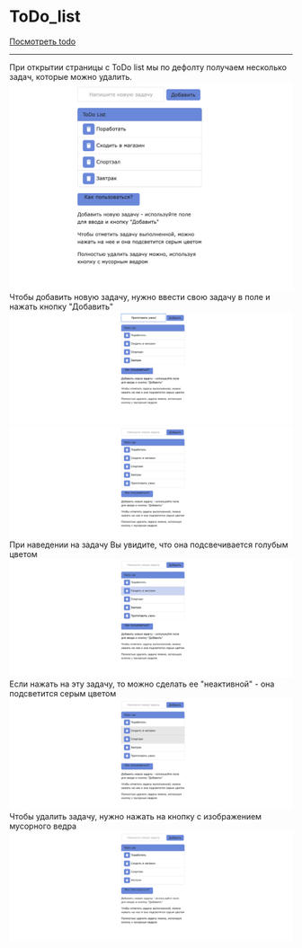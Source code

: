 # ToDo_list

[Посмотреть todo](https://unnastasya.github.io/ToDo_list/)
***
При открытии страницы с ToDo list мы по дефолту получаем несколько задач, которые можно удалить.
<img src="screenshots/screenshot1.png"> 
Чтобы добавить новую задачу, нужно ввести свою задачу в поле и нажать кнопку "Добавить"
<img src="screenshots/screenshot4.png"> 
<img src="screenshots/screenshot5.png"> 
При наведении на задачу Вы увидите, что она подсвечивается голубым цветом
<img src="screenshots/screenshot2.png"> 
Если нажать на эту задачу, то можно сделать ее "неактивной" - она подсветится серым цветом
<img src="screenshots/screenshot3.png"> 
Чтобы удалить задачу, нужно нажать на кнопку с изображением мусорного ведра
<img src="screenshots/screenshot6.png"> 


